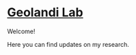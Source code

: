 # [Geolandi Lab](https://github.com/Geolandi/Geolandi.github.io/tree/master)

Welcome!

Here you can find updates on my research.
